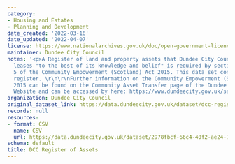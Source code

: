 ```yaml
---
category:
- Housing and Estates
- Planning and Development
date_created: '2022-03-16'
date_updated: '2022-04-07'
license: https://www.nationalarchives.gov.uk/doc/open-government-licence/version/3/
maintainer: Dundee City Council
notes: '<p>A Register of land and property assets that Dundee City Council owns or
  leases "to the best of its knowledge and belief" is required by section 94 of Part
  5 of the Community Empowerment (Scotland) Act 2015. This data set contains this
  register. \r\n\r\nFurther information on the Community Empowerment (Scotland) Act
  2015 can be found on the Community Asset Transfer page of the Dundee City Council
  Website and can be accessed by here: https://www.dundeecity.gov.uk/service-area/neighbourhood-services/housing-and-communities/community-empowerment/community-asset-transfer\r\n\r\n\r\n</p>'
organization: Dundee City Council
original_dataset_link: https://data.dundeecity.gov.uk/dataset/dcc-register-of-assets
records: null
resources:
- format: CSV
  name: CSV
  url: https://data.dundeecity.gov.uk/dataset/2978fbcf-66c4-40f2-ae24-7f8ef4be4524/resource/4efed5a6-2ead-4c1b-a839-661819852612/download/cat_list_2020-05-27.csv
schema: default
title: DCC Register of Assets
---
```

